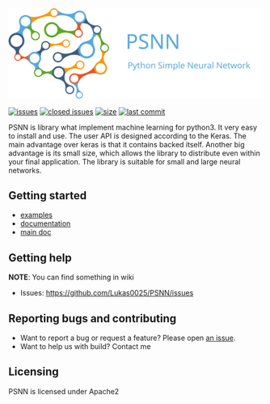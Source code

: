 [![PSNN](https://raw.githubusercontent.com/Lukas0025/PSNN/master/assets/logo.svg?sanitize=true)](https://pypi.org/project/PSNN/)

[![issues](https://img.shields.io/github/issues/Lukas0025/PSNN)](https://github.com/Lukas0025/PSNN/issues)
[![closed issues](https://img.shields.io/github/issues-closed-raw/Lukas0025/PSNN)](https://github.com/Lukas0025/PSNN/issues)
[![size](https://img.shields.io/github/repo-size/Lukas0025/PSNN)](https://github.com/Lukas0025/PSNN/)
[![last commit](https://img.shields.io/github/last-commit/Lukas0025/PSNN)](https://github.com/Lukas0025/PSNN/)

PSNN is library what implement machine learning for python3. It very easy to install and use. The user API is designed according to the Keras. 
The main advantage over keras is that it contains backed itself. Another big advantage is its small size, which allows the library to distribute even within your final application. 
The library is suitable for small and large neural networks.

## Getting started

* [examples](https://github.com/Lukas0025/PSNN/tree/master/examples)
* [documentation](https://psnn.readthedocs.io/en/latest/)
* [main doc](https://psnn.readthedocs.io/en/latest/classPSNN_1_1model_1_1model.html)

## Getting help

**NOTE**: You can find something in wiki

* Issues: https://github.com/Lukas0025/PSNN/issues

## Reporting bugs and contributing

* Want to report a bug or request a feature? Please open [an issue](https://github.com/Lukas0025/PSNN/issues/new).
* Want to help us with build? Contact me

## Licensing

PSNN is licensed under Apache2
